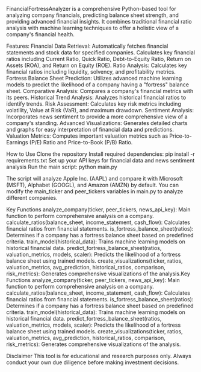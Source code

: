 FinancialFortressAnalyzer is a comprehensive Python-based tool for analyzing company financials, predicting balance sheet strength, and providing advanced financial insights. It combines traditional financial ratio analysis with machine learning techniques to offer a holistic view of a company's financial health.

Features:
Financial Data Retrieval: Automatically fetches financial statements and stock data for specified companies.  Calculates key financial ratios including Current Ratio, Quick Ratio, Debt-to-Equity Ratio, Return on Assets (ROA), and Return on Equity (ROE).
Ratio Analysis: Calculates key financial ratios including liquidity, solvency, and profitability metrics.
Fortress Balance Sheet Prediction: Utilizes advanced machine learning models to predict the likelihood of a company having a "fortress" balance sheet.
Comparative Analysis: Compares a company's financial metrics with its peers.
Historical Trend Analysis: Analyzes historical financial ratios to identify trends.
Risk Assessment: Calculates key risk metrics including volatility, Value at Risk (VaR), and maximum drawdown.
Sentiment Analysis: Incorporates news sentiment to provide a more comprehensive view of a company's standing.
Advanced Visualizations: Generates detailed charts and graphs for easy interpretation of financial data and predictions.
Valuation Metrics: Computes important valuation metrics such as Price-to-Earnings (P/E) Ratio and Price-to-Book (P/B) Ratio.

How to Use
Clone the repository
Install required dependencies: pip install -r requirements.txt
Set up your API keys for financial data and news sentiment analysis
Run the main script: python main.py

The script will analyze Apple Inc. (AAPL) and compare it with Microsoft (MSFT), Alphabet (GOOGL), and Amazon (AMZN) by default. You can modify the main_ticker and peer_tickers variables in main.py to analyze different companies.

Key Functions
analyze_company(ticker, peer_tickers, news_api_key): Main function to perform comprehensive analysis on a company.
calculate_ratios(balance_sheet, income_statement, cash_flow): Calculates financial ratios from financial statements.
is_fortress_balance_sheet(ratios): Determines if a company has a fortress balance sheet based on predefined criteria.
train_model(historical_data): Trains machine learning models on historical financial data.
predict_fortress_balance_sheet(ratios, valuation_metrics, models, scaler): Predicts the likelihood of a fortress balance sheet using trained models.
create_visualizations(ticker, ratios, valuation_metrics, avg_prediction, historical_ratios, comparison, risk_metrics): Generates comprehensive visualizations of the analysis.Key Functions
analyze_company(ticker, peer_tickers, news_api_key): Main function to perform comprehensive analysis on a company.
calculate_ratios(balance_sheet, income_statement, cash_flow): Calculates financial ratios from financial statements.
is_fortress_balance_sheet(ratios): Determines if a company has a fortress balance sheet based on predefined criteria.
train_model(historical_data): Trains machine learning models on historical financial data.
predict_fortress_balance_sheet(ratios, valuation_metrics, models, scaler): Predicts the likelihood of a fortress balance sheet using trained models.
create_visualizations(ticker, ratios, valuation_metrics, avg_prediction, historical_ratios, comparison, risk_metrics): Generates comprehensive visualizations of the analysis.


Disclaimer
This tool is for educational and research purposes only. Always conduct your own due diligence before making investment decisions.

